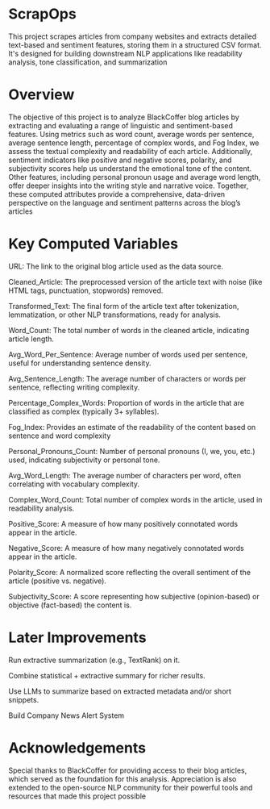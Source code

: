 # ScrapOps
This project scrapes articles from company websites and extracts detailed text-based and sentiment features, storing them in a structured CSV format. It's designed for building downstream NLP applications like readability analysis, tone classification, and summarization
# Overview
The objective of this project is to analyze BlackCoffer blog articles by extracting and evaluating a range of linguistic and sentiment-based features. Using metrics such as word count, average words per sentence, average sentence length, percentage of complex words, and Fog Index, we assess the textual complexity and readability of each article. Additionally, sentiment indicators like positive and negative scores, polarity, and subjectivity scores help us understand the emotional tone of the content. Other features, including personal pronoun usage and average word length, offer deeper insights into the writing style and narrative voice. Together, these computed attributes provide a comprehensive, data-driven perspective on the language and sentiment patterns across the blog’s articles
# Key Computed Variables
URL: The link to the original blog article used as the data source.

Cleaned_Article: The preprocessed version of the article text with noise (like HTML tags, punctuation, stopwords) removed.

Transformed_Text: The final form of the article text after tokenization, lemmatization, or other NLP transformations, ready for analysis.

Word_Count: The total number of words in the cleaned article, indicating article length.

Avg_Word_Per_Sentence: Average number of words used per sentence, useful for understanding sentence density.

Avg_Sentence_Length: The average number of characters or words per sentence, reflecting writing complexity.

Percentage_Complex_Words: Proportion of words in the article that are classified as complex (typically 3+ syllables).

Fog_Index: Provides an estimate of the readability of the content based on sentence and word complexity

Personal_Pronouns_Count: Number of personal pronouns (I, we, you, etc.) used, indicating subjectivity or personal tone.

Avg_Word_Length: The average number of characters per word, often correlating with vocabulary complexity.

Complex_Word_Count: Total number of complex words in the article, used in readability analysis.

Positive_Score: A measure of how many positively connotated words appear in the article.

Negative_Score: A measure of how many negatively connotated words appear in the article.

Polarity_Score: A normalized score reflecting the overall sentiment of the article (positive vs. negative).

Subjectivity_Score: A score representing how subjective (opinion-based) or objective (fact-based) the content is.
# Later Improvements
Run extractive summarization (e.g., TextRank) on it.

Combine statistical + extractive summary for richer results.

Use LLMs to summarize based on extracted metadata and/or short snippets.

Build Company News Alert System 

# Acknowledgements
Special thanks to BlackCoffer for providing access to their blog articles, which served as the foundation for this analysis. Appreciation is also extended to the open-source NLP community for their powerful tools and resources that made this project possible


